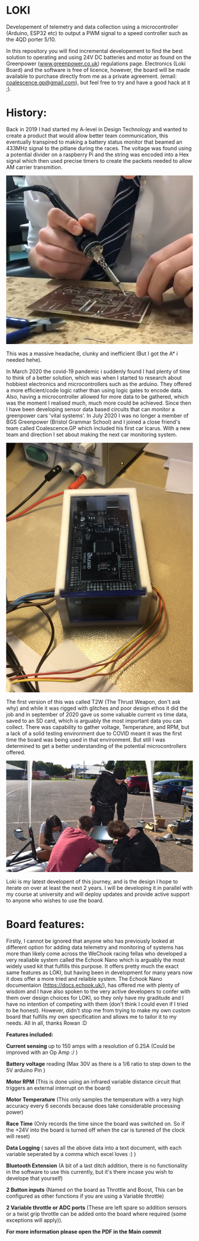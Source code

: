 # LOKI
Developement of telemetry and data collection using a microcontroller (Arduino, ESP32 etc) to output a PWM signal to a speed controller such as the 4QD porter 5/10. 

In this repository you will find incremental developement to find the best solution to operating and using 24V DC batteries and motor as found on the Greenpower (www.greenpower.co.uk) regulations page. 
Electronics (Loki Board) and the software is free of licence, however, the board will be made available to purchase directly from me as a private agreement. 
(email: coalescence.gp@gmail.com), but feel free to try and have a good hack at it ;). 

# History:
Back in 2019 I had started my A-level in Design Technology and wanted to create a product that would allow better team communication, this eventually transpired to making a battery status monitor that beamed an 433MHz signal to the pitlane during the races. The voltage was found using a potential divider on a raspberry Pi and the string was encoded into a Hex signal which then used precise timers to create the packets needed to allow AM carrier transmition. 

![](Photos/OG%20Receiver.PNG)

This was a massive headache, clunky and inefficient (But I got the A* i needed hehe). 

In March 2020 the covid-19 pandemic i suddenly found I had plenty of time to think of a better solution, which was when I started to research about hobbiest electronics and microcontrollers such as the arduino. They offered a more efficient/code logic rather than using logic gates to encode data. Also, having a microcontroller allowed for more data to be gathered, which was the moment I realised much, much more could be achieved. Since then I have been developing sensor data based circuits that can monitor a greenpower cars 'vital systems'. In July 2020 I was no longer a member of BGS Greenpower (Bristol Grammar School) and I joined a close friend's team called Coalescence.GP which included his first car Icarus. With a new team and direction I set about making the next car monitoring system.

![](Photos/T2W%20Stupid.PNG)

The first version of this was called T2W (The Thrust Weapon, don't ask why) and while it was rigged with glitches and poor design ethos it did the job and in september of 2020 gave us some valuable current vs time data, saved to an SD card, which is arguably the most important data you can collect. There was capability to gather voltage, Temperature, and RPM, but a lack of a solid testing environment due to COVID meant it was the first time the board was being used in that environment. But still I was determined to get a better understanding of the potential microcontrollers offered.

![](Photos/CastleCombe%20T2W.PNG)

Loki is my latest developent of this journey, and is the design I hope to iterate on over at least the next 2 years. I will be developing it in parallel with my course at university and will deploy updates and provide active support to anyone who wishes to use the board. 

# Board features:
Firstly, I cannot be ignored that anyone who has previously looked at different option for adding data telemetry and monitoring of systems has more than likely come across the WeChook racing fellas who developed a very realiable system called the Echook Nano which is arguably the most widely used kit that fulfills this purpose. It offers pretty much the exact same features as LOKI, but having been in development for many years now it does offer a more tried and relaible system. The Echook Nano documentaion (https://docs.echook.uk/), has offered me with plenty of wisdom and I have also spoken to the very active developers to confer with them over design choices for LOKI, so they only have my graditude and I have no intention of competing with them (don't think I could even if I tried to be honest). However, didn't stop me from trying to make my own custom board that fulfills my own specification and allows me to tailor it to my needs. All in all, thanks Rowan :D

**Features included:**

**Current sensing** up to 150 amps with a resolution of 0.25A (Could be improved with an Op Amp :/ )

**Battery voltage** reading (Max 30V as there is a 1/6 ratio to step down to the 5V arduino Pin )

**Motor RPM** (This is done using an infrared variable distance circuit that triggers an external interrupt on the board)

**Motor Temperature** (This only samples the temperature with a very high accuracy every 6 seconds because does take considerable processing power)

**Race Time** (Only records the time since the board was switched on. So if the +24V into the board is turned off when the car is turened of the clock will reset)

**Data Logging** ( saves all the above data into a text document, with each variable seperated by a comma which excel loves :) )

**Bluetooth Extension** (A bit of a last ditch addition, there is no functionality in the software to use this currently, but it's there incase you wish to develope that yourself)

**2 Button inputs** (Named on the board as Throttle and Boost, This can be configured as other functions if you are using a Variable throttle)

**2 Variable throttle or ADC ports** (These are left spare so addition sensors or a twist grip throttle can be added onto the board where required (some exceptions will apply)).



**For more information please open the PDF in the Main commit**


